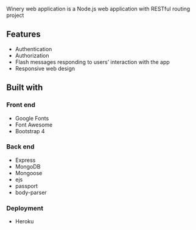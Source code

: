 Winery web application is a Node.js web application with RESTful routing project

<h2>Features</h2>

- Authentication
- Authorization
- Flash messages responding to users’ interaction with the app
- Responsive web design

<h2>Built with</h2>
<h3>Front end</h3>

- Google Fonts
- Font Awesome
- Bootstrap 4

<h3>Back end</h3>

- Express
- MongoDB
- Mongoose
- ejs
- passport
- body-parser

<h3>Deployment</h3>

- Heroku

